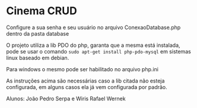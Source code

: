 # Cinema CRUD

Configure a sua senha e seu usuário no arquivo ConexaoDatabase.php dentro da pasta database

O projeto utiliza a lib PDO do php, garanta que a mesma está instalada, pode se usar o comando `sudo apt-get install php-pdo-mysql` em sistemas linux baseado em debian.

Para windows o mesmo pode ser habilitado no arquivo php.ini

As instruções acima são necessárias caso a lib citada não esteja configurada, em alguns casos ela já vem configurada por padrão.


Alunos: João Pedro Serpa e Wiris Rafael Wernek